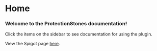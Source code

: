 # Home

### Welcome to the ProtectionStones documentation!

Click the items on the sidebar to see documentation for using the plugin.

View the Spigot page [here](https://www.spigotmc.org/resources/protectionstones-updated-for-1-13-1-16-wg7.61797/).
